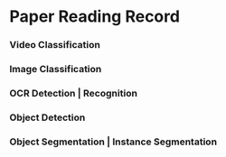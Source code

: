 # Paper Reading Record 

### Video Classification
### Image Classification
### OCR Detection | Recognition
### Object Detection 
### Object Segmentation | Instance Segmentation

